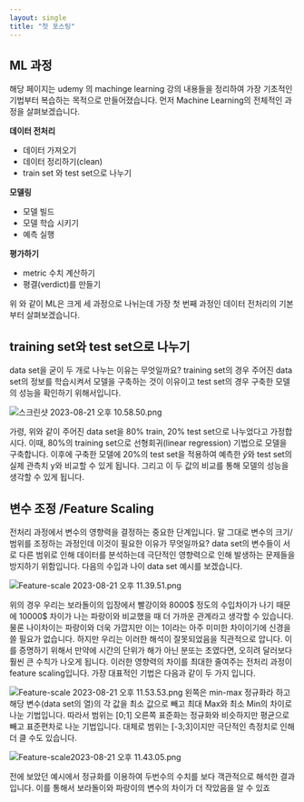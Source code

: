 ```yaml
---
layout: single
title: "첫 포스팅"
---
```

## ML 과정
해당 페이지는 udemy 의 machinge learning 강의 내용들을 정리하여 가장 기초적인 기법부터 복습하는 목적으로 만들어졌습니다. 먼저 Machine Learning의 전체적인 과정을 살펴보겠습니다. 

**데이터 전처리**
- 데이터 가져오기
- 데이터 정리하기(clean)
- train set 와 test set으로 나누기

**모델링**
- 모델 빌드
- 모델 학습 시키기
- 예측 실행

**평가하기**
- metric 수치 계산하기
- 평결(verdict)를 만들기

위 와 같이 ML은 크게 세 과정으로 나뉘는데 가장 첫 번째 과정인 데이터 전처리의 기본부터 살펴보겠습니다.

## training set와 test set으로 나누기
data set을 굳이 두 개로 나누는 이유는 무엇일까요?
training set의 경우 주어진 data set의 정보를 학습시켜서 모델을 구축하는 것이 이유이고
test set의 경우 구축한 모델의 성능을 확인하기 위해서입니다. 

![스크린샷 2023-08-21 오후 10.58.50.png](:/3705cfd54d68436a8d0424a158eda21b)

가령, 위와 같이 주어진 data set을 80% train, 20% test set으로 나누었다고 가정합시다. 이때, 80%의 training set으로 선형회귀(linear regression) 기법으로 모델을 구축합니다. 이후에 구축한 모델에 20%의 test set을 적용하여 예측한 $\hat{y}$와 test set의 실제 관측치 y와 비교할 수 있게 됩니다.
그리고 이 두 값의 비교를 통해 모델의 성능을 생각할 수 있게 됩니다.

## 변수 조정 /Feature Scaling
전처리 과정에서 변수의 영향력을 결정하는 중요한 단계입니다.
말 그대로 변수의 크기/범위를 조정하는 과정인데 이것이 필요한 이유가 무엇일까요? 
data set의 변수들이 서로 다른 범위로 인해 데이터를 분석하는데 극단적인 영향력으로 인해 발생하는 문제들을 방지하기 위함입니다. 다음의 수입과 나이 data set 예시를 보겠습니다.


![Feature-scale 2023-08-21 오후 11.39.51.png](:/89e164765fce4899904cb736f7261145)

위의 경우 우리는 보라돌이의 입장에서 빨강이와 8000$ 정도의 수입차이가 나기 때문에 10000$ 차이가 나는 파랑이와 비교했을 때 더 가까운 관계라고 생각할 수 있습니다. 물론 나이차이는 파랑이와 더욱 가깝지만 이는 1이라는 아주 미미한 차이이기에 신경을 쓸 필요가 없습니다. 하지만 우리는 이러한 해석이 잘못되었음을 직관적으로 압니다. 이를 증명하기 위해서 만약에 시간의 단위가 해가 아닌 분또는 초였다면, 오히려 달러보다 훨씬 큰 수칙가 나오게 됩니다.
이러한 영향력의 차이를 최대한 줄여주는 전처리 과정이 feature scaling입니다. 가장 대표적인 기법은 다음과 같이 두 가지 입니다.


![Feature-scale 2023-08-21 오후 11.53.53.png](:/15fbd4529dcf494e9db72a70774b92b7)
왼쪽은 min-max 정규화라 하고 해당 변수(data set의 열)의 각 값을 최소 값으로 빼고 최대 Max와 최소 Min의 차이로 나눈 기법입니다. 
따라서 범위는 [0;1]
오른쪽 표준화는 정규화와 비슷하지만 평균으로 빼고 표준편차로 나눈 기법입니다.
대체로 범위는 [-3;3]이지만 극단적인 측정치로 인해 더 클 수도 있습니다.

![Feature-scale2023-08-21 오후 11.43.05.png](:/5243ddb0cdc24f7eb37089f0f575f20c)

전에 보았던 예시에서 정규화를 이용하여 두번수의 수치를 보다 객관적으로 해석한 결과입니다. 이를 통해서 보라돌이와 파랑이의 변수의 차이가 더 작았음을 알 수 있죠
